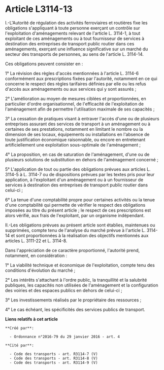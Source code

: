 # Article L3114-13

I.-L'Autorité de régulation des activités ferroviaires et routières fixe les obligations s'appliquant à toute personne
exerçant un contrôle sur l'exploitation d'aménagements relevant de l'article L. 3114-1, à tout exploitant de ces aménagements
ou à tout fournisseur de services à destination des entreprises de transport public routier dans ces aménagements, exerçant
une influence significative sur un marché du secteur des transports de personnes, au sens de l'article L. 3114-14. 

Ces obligations peuvent consister en : 

1° La révision des règles d'accès mentionnées à l'article L. 3114-6 conformément aux prescriptions fixées par l'autorité,
notamment en ce qui concerne le respect des règles tarifaires définies par elle ou les refus d'accès aux aménagements ou aux
services qui y sont assurés ; 

2° L'amélioration au moyen de mesures ciblées et proportionnées, en particulier d'ordre organisationnel, de l'efficacité de
l'exploitation de l'aménagement afin de permettre l'utilisation maximale de ses capacités ; 

3° La cessation de pratiques visant à entraver l'accès d'une ou de plusieurs entreprises assurant des services de transport à
un aménagement ou à certaines de ses prestations, notamment en limitant le nombre ou la dimension de ses locaux, équipements
ou installations en l'absence de toute justification économique raisonnable, ou encore en entretenant artificiellement une
exploitation sous-optimale de l'aménagement ; 

4° La proposition, en cas de saturation de l'aménagement, d'une ou de plusieurs solutions de substitution en dehors de
l'aménagement concerné ; 

5° L'application de tout ou partie des obligations prévues aux articles L. 3114-5 à L. 3114-7 ou de dispositions prévues par
les textes pris pour leur application, à l'exploitant d'un aménagement ou à un fournisseur de services à destination des
entreprises de transport public routier dans celui-ci ; 

6° La tenue d'une comptabilité propre pour certaines activités ou la tenue d'une comptabilité qui permette de vérifier le
respect des obligations imposées au titre du présent article ; le respect de ces prescriptions est alors vérifié, aux frais
de l'exploitant, par un organisme indépendant. 

II.-Les obligations prévues au présent article sont établies, maintenues ou supprimées, compte tenu de l'analyse du marché
prévue à l'article L. 3114-14 et sont proportionnées à la réalisation des objectifs mentionnés aux articles L. 3111-22 et L.
3114-8. 

Dans l'appréciation de ce caractère proportionné, l'autorité prend, notamment, en considération : 

1° La viabilité technique et économique de l'exploitation, compte tenu des conditions d'évolution du marché ; 

2° Les intérêts s'attachant à l'ordre public, la tranquillité et la salubrité publiques, les capacités non utilisées de
l'aménagement et la configuration des voiries et des espaces publics en dehors de celui-ci ; 

3° Les investissements réalisés par le propriétaire des ressources ; 

4° Le cas échéant, les spécificités des services publics de transport.

**Liens relatifs à cet article**

	**Créé par**:

	  - Ordonnance n°2016-79 du 29 janvier 2016 - art. 4

	**Cité par**:

	  - Code des transports - art. R3114-7 (V)
	  - Code des transports - art. R3114-8 (V)
	  - Code des transports - art. R3114-9 (V)
